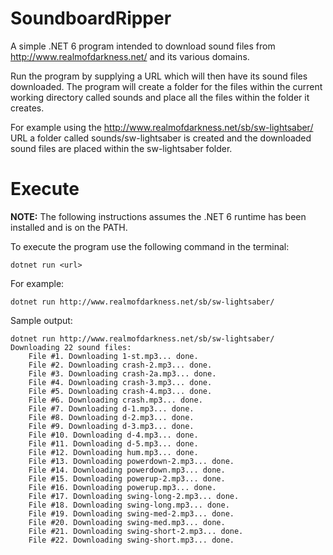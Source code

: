 # SoundboardRipper

A simple .NET 6 program intended to download sound files from http://www.realmofdarkness.net/ and its various domains.

Run the program by supplying a URL which will then have its sound files downloaded. The program will create a folder
for the files within the current working directory called sounds and place all the files within the folder it creates.

For example using the http://www.realmofdarkness.net/sb/sw-lightsaber/ URL a folder called sounds/sw-lightsaber is
created and the downloaded sound files are placed within the sw-lightsaber folder.

# Execute

**NOTE:** The following instructions assumes the .NET 6 runtime has been installed and is on the PATH.

To execute the program use the following command in the terminal:

`dotnet run <url>`

For example:

`dotnet run http://www.realmofdarkness.net/sb/sw-lightsaber/`

Sample output:

```
dotnet run http://www.realmofdarkness.net/sb/sw-lightsaber/
Downloading 22 sound files:
    File #1. Downloading 1-st.mp3... done.
    File #2. Downloading crash-2.mp3... done.
    File #3. Downloading crash-2a.mp3... done.
    File #4. Downloading crash-3.mp3... done.
    File #5. Downloading crash-4.mp3... done.
    File #6. Downloading crash.mp3... done.
    File #7. Downloading d-1.mp3... done.
    File #8. Downloading d-2.mp3... done.
    File #9. Downloading d-3.mp3... done.
    File #10. Downloading d-4.mp3... done.
    File #11. Downloading d-5.mp3... done.
    File #12. Downloading hum.mp3... done.
    File #13. Downloading powerdown-2.mp3... done.
    File #14. Downloading powerdown.mp3... done.
    File #15. Downloading powerup-2.mp3... done.
    File #16. Downloading powerup.mp3... done.
    File #17. Downloading swing-long-2.mp3... done.
    File #18. Downloading swing-long.mp3... done.
    File #19. Downloading swing-med-2.mp3... done.
    File #20. Downloading swing-med.mp3... done.
    File #21. Downloading swing-short-2.mp3... done.
    File #22. Downloading swing-short.mp3... done.
```
